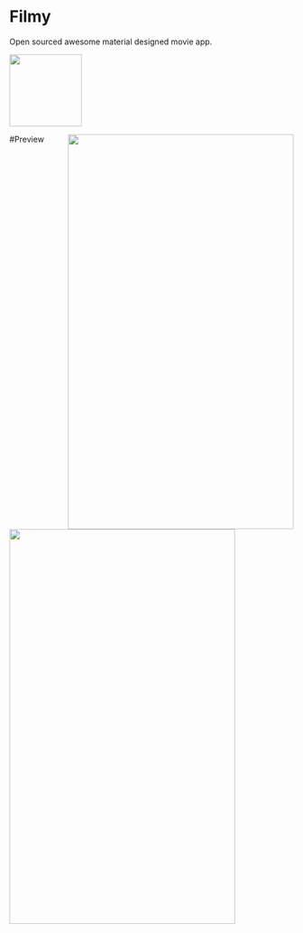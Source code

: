 # Filmy
Open sourced awesome material designed movie app.

<img src="http://www.webianks.com/filmy/launcher.png" height="128" width="128" >

#Preview
<img src="http://www.webianks.com/filmy/filmy.png" align="right" height="700" width="400" >
<img src="http://www.webianks.com/filmy/filmy2.png" align="left" height="700" width="400" >

